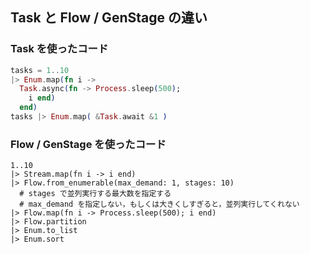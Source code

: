 ## Task と Flow / GenStage の違い

### Task を使ったコード

```elixir
tasks = 1..10
|> Enum.map(fn i ->
  Task.async(fn -> Process.sleep(500);
    i end)
  end)
tasks |> Enum.map( &Task.await &1 )
```

### Flow / GenStage を使ったコード
```
1..10
|> Stream.map(fn i -> i end)
|> Flow.from_enumerable(max_demand: 1, stages: 10)
  # stages で並列実行する最大数を指定する
  # max_demand を指定しない，もしくは大きくしすぎると，並列実行してくれない
|> Flow.map(fn i -> Process.sleep(500); i end)
|> Flow.partition
|> Enum.to_list
|> Enum.sort
```